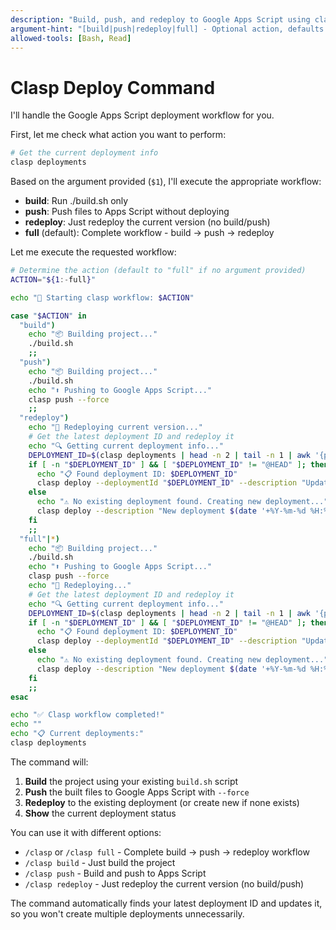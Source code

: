 ```yaml
---
description: "Build, push, and redeploy to Google Apps Script using clasp"
argument-hint: "[build|push|redeploy|full] - Optional action, defaults to full workflow"
allowed-tools: [Bash, Read]
---
```


# Clasp Deploy Command

I'll handle the Google Apps Script deployment workflow for you.

First, let me check what action you want to perform:

```bash
# Get the current deployment info
clasp deployments
```

Based on the argument provided (`$1`), I'll execute the appropriate workflow:

- **build**: Run ./build.sh only
- **push**: Push files to Apps Script without deploying  
- **redeploy**: Just redeploy the current version (no build/push)
- **full** (default): Complete workflow - build → push → redeploy

Let me execute the requested workflow:

```bash
# Determine the action (default to "full" if no argument provided)
ACTION="${1:-full}"

echo "🚀 Starting clasp workflow: $ACTION"

case "$ACTION" in
  "build")
    echo "📦 Building project..."
    ./build.sh
    ;;
  "push") 
    echo "📦 Building project..."
    ./build.sh
    echo "⬆️ Pushing to Google Apps Script..."
    clasp push --force
    ;;
  "redeploy")
    echo "🔄 Redeploying current version..."
    # Get the latest deployment ID and redeploy it
    echo "🔍 Getting current deployment info..."
    DEPLOYMENT_ID=$(clasp deployments | head -n 2 | tail -n 1 | awk '{print $2}' | tr -d '-')
    if [ -n "$DEPLOYMENT_ID" ] && [ "$DEPLOYMENT_ID" != "@HEAD" ]; then
      echo "📋 Found deployment ID: $DEPLOYMENT_ID"
      clasp deploy --deploymentId "$DEPLOYMENT_ID" --description "Updated $(date '+%Y-%m-%d %H:%M:%S')"
    else
      echo "⚠️ No existing deployment found. Creating new deployment..."
      clasp deploy --description "New deployment $(date '+%Y-%m-%d %H:%M:%S')"
    fi
    ;;
  "full"|*)
    echo "📦 Building project..."
    ./build.sh
    echo "⬆️ Pushing to Google Apps Script..."
    clasp push --force
    echo "🔄 Redeploying..."
    # Get the latest deployment ID and redeploy it
    echo "🔍 Getting current deployment info..."
    DEPLOYMENT_ID=$(clasp deployments | head -n 2 | tail -n 1 | awk '{print $2}' | tr -d '-')
    if [ -n "$DEPLOYMENT_ID" ] && [ "$DEPLOYMENT_ID" != "@HEAD" ]; then
      echo "📋 Found deployment ID: $DEPLOYMENT_ID" 
      clasp deploy --deploymentId "$DEPLOYMENT_ID" --description "Updated $(date '+%Y-%m-%d %H:%M:%S')"
    else
      echo "⚠️ No existing deployment found. Creating new deployment..."
      clasp deploy --description "New deployment $(date '+%Y-%m-%d %H:%M:%S')"
    fi
    ;;
esac

echo "✅ Clasp workflow completed!"
echo ""
echo "📋 Current deployments:"
clasp deployments
```

The command will:

1. **Build** the project using your existing `build.sh` script
2. **Push** the built files to Google Apps Script with `--force` 
3. **Redeploy** to the existing deployment (or create new if none exists)
4. **Show** the current deployment status

You can use it with different options:
- `/clasp` or `/clasp full` - Complete build → push → redeploy workflow
- `/clasp build` - Just build the project  
- `/clasp push` - Build and push to Apps Script
- `/clasp redeploy` - Just redeploy the current version (no build/push)

The command automatically finds your latest deployment ID and updates it, so you won't create multiple deployments unnecessarily.